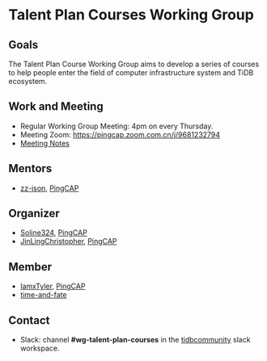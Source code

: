 # Talent Plan Courses Working Group

## Goals

The Talent Plan Course Working Group aims to develop a series of courses to help people enter the field of computer infrastructure system and TiDB ecosystem.

## Work and Meeting

- Regular Working Group Meeting: 4pm on every Thursday.
- Meeting Zoom: https://pingcap.zoom.com.cn/j/9681232794
- [Meeting Notes](https://docs.google.com/document/d/1zDUoERn1MQYMR1PX0r0SuX8zlQIaQCjS9UhsbIBnn3g/edit)

## Mentors

- [zz-json](https://github.com/zz-jason), [PingCAP](https://github.com/pingcap)

## Organizer

- [Soline324](https://github.com/Soline324), [PingCAP](https://github.com/pingcap)
- [JinLingChristopher](https://github.com/JinLingChristopher), [PingCAP](https://github.com/pingcap)

## Member

- [lamxTyler](https://github.com/lamxTyler), [PingCAP](https://github.com/pingcap)
- [time-and-fate](https://github.com/time-and-fate)

## Contact

- Slack: channel **#wg-talent-plan-courses** in the [tidbcommunity](https://app.slack.com/client/TH91JCS4W/CR746G049) slack workspace.
